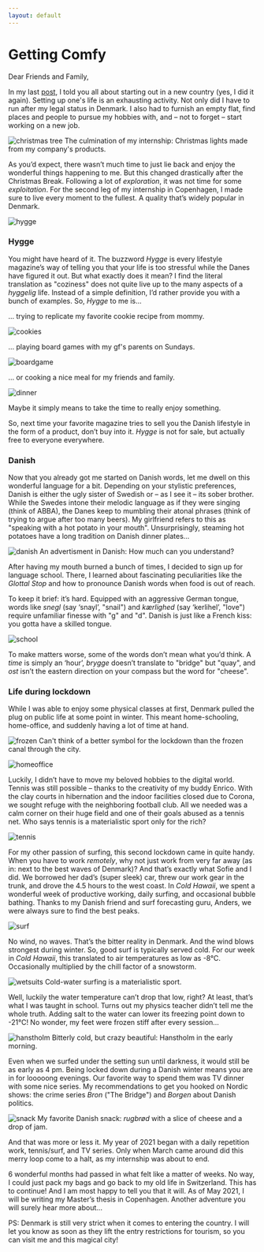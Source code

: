 ```yaml
---
layout: default
---
```

# Getting Comfy

Dear Friends and Family,

In my last [post](cph1), I told you all about starting out in a new country (yes, I did it again). Setting up one's life is an exhausting activity. Not only did I have to run after my legal status in Denmark. I also had to furnish an empty flat, find places and people to pursue my hobbies with, and – not to forget – start working on a new job.

![christmas tree](imgs/2/christmastree.jpeg)
The culmination of my internship: Christmas lights made from my company's products.

As you’d expect, there wasn’t much time to just lie back and enjoy the wonderful things happening to me. But this changed drastically after the Christmas Break. Following a lot of *exploration*, it was not time for some *exploitation*. For the second leg of my internship in Copenhagen, I made sure to live every moment to the fullest. A quality that’s widely popular in Denmark.

![hygge](imgs/2/hygge.jpeg)

### Hygge

You might have heard of it. The buzzword *Hygge* is every lifestyle magazine’s way of telling you that your life is too stressful while the Danes have figured it out. But what exactly does it mean? I find the literal translation as "coziness" does not quite live up to the many aspects of a *hyggelig* life. Instead of a simple definition, I’d rather provide you with a bunch of examples. So, *Hygge* to me is…

… trying to replicate my favorite cookie recipe from mommy.

![cookies](imgs/2/cookies.jpeg)

… playing board games with my gf's parents on Sundays.

![boardgame](imgs/2/boardgame.jpeg)

… or cooking a nice meal for my friends and family.

![dinner](imgs/2/dinner.jpeg)

Maybe it simply means to take the time to really enjoy something.

So, next time your favorite magazine tries to sell you the Danish lifestyle in the form of a product, don’t buy into it. *Hygge* is not for sale, but actually free to everyone everywhere.

### Danish

Now that you already got me started on Danish words, let me dwell on this wonderful language for a bit. Depending on your stylistic preferences, Danish is either the ugly sister of Swedish or – as I see it – its sober brother. While the Swedes intone their melodic language as if they were singing (think of ABBA), the Danes keep to mumbling their atonal phrases (think of trying to argue after too many beers). My girlfriend refers to this as "speaking with a hot potato in your mouth". Unsurprisingly, steaming hot potatoes have a long tradition on Danish dinner plates…

![danish](imgs/2/danish.jpeg)
An advertisment in Danish: How much can you understand?

After having my mouth burned a bunch of times, I decided to sign up for language school. There, I learned about fascinating peculiarities like the *Glottal Stop* and how to pronounce Danish words when food is out of reach.

To keep it brief: it’s hard. Equipped with an aggressive German tongue, words like *snegl* (say ‘snayl’, "snail") and *kærlighed* (say ‘kerlihel’, "love") require unfamiliar finesse with "g" and "d". Danish is just like a French kiss: you gotta have a skilled tongue.

![school](imgs/2/school.jpeg)

To make matters worse, some of the words don’t mean what you’d think. A *time* is simply an ‘hour’, *brygge* doesn’t translate to "bridge" but "quay", and *ost* isn’t the eastern direction on your compass but the word for "cheese".

### Life during lockdown

While I was able to enjoy some physical classes at first, Denmark pulled the plug on public life at some point in winter. This meant home-schooling, home-office, and suddenly having a lot of time at hand.

![frozen](imgs/2/frozen.jpeg)
Can't think of a better symbol for the lockdown than the frozen canal through the city.

![homeoffice](imgs/2/homeoffice.jpeg)

Luckily, I didn’t have to move my beloved hobbies to the digital world. Tennis was still possible – thanks to the creativity of my buddy Enrico. With the clay courts in hibernation and the indoor facilities closed due to Corona, we sought refuge with the neighboring football club. All we needed was a calm corner on their huge field and one of their goals abused as a tennis net. Who says tennis is a materialistic sport only for the rich?

![tennis](imgs/2/tennis.jpeg)

For my other passion of surfing, this second lockdown came in quite handy. When you have to work *remotely*, why not just work from very far away (as in: next to the best waves of Denmark)? And that’s exactly what Sofie and I did. We borrowed her dad’s (super sleek) car, threw our work gear in the trunk, and drove the 4.5 hours to the west coast. In *Cold Hawaii*, we spent a wonderful week of productive working, daily surfing, and occasional bubble bathing. Thanks to my Danish friend and surf forecasting guru, Anders, we were always sure to find the best peaks.

![surf](imgs/2/surf.jpeg)

No wind, no waves. That’s the bitter reality in Denmark. And the wind blows strongest during winter. So, good surf is typically served cold. For our week in *Cold Hawaii*, this translated to air temperatures as low as -8°C. Occasionally multiplied by the chill factor of a snowstorm.

![wetsuits](imgs/2/wetsuits.jpeg)
Cold-water surfing is a materialistic sport.

Well, luckily the water temperature can’t drop that low, right? At least, that’s what I was taught in school. Turns out my physics teacher didn’t tell me the whole truth. Adding salt to the water can lower its freezing point down to -21°C! No wonder, my feet were frozen stiff after every session…

![hanstholm](imgs/2/hanstholm.jpeg)
Bitterly cold, but crazy beautiful: Hanstholm in the early morning.

Even when we surfed under the setting sun until darkness, it would still be as early as 4 pm. Being locked down during a Danish winter means you are in for looooong evenings. Our favorite way to spend them was TV dinner with some nice series. My recommendations to get you hooked on Nordic shows: the crime series *Bron* ("The Bridge") and *Borgen* about Danish politics.

![snack](imgs/2/snack.jpeg)
My favorite Danish snack: *rugbrød* with a slice of cheese and a drop of jam.

And that was more or less it. My year of 2021 began with a daily repetition work, tennis/surf, and TV series. Only when March came around did this merry loop come to a halt, as my internship was about to end.

6 wonderful months had passed in what felt like a matter of weeks. No way, I could just pack my bags and go back to my old life in Switzerland. This has to continue! And I am most happy to tell you that it will. As of May 2021, I will be writing my Master’s thesis in Copenhagen. Another adventure you will surely hear more about...

PS: Denmark is still very strict when it comes to entering the country. I will let you know as soon as they lift the entry restrictions for tourism, so you can visit me and this magical city!
